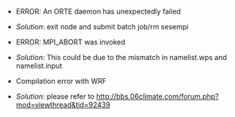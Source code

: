 * ERROR: An ORTE daemon has unexpectedly failed
* _Solution_: exit node and submit batch job/rm sesempi

* ERROR: MPI_ABORT was invoked
* _Solution_: This could be due to the mismatch in namelist.wps and namelist.input

* Compilation error with WRF
* _Solution_: please refer to http://bbs.06climate.com/forum.php?mod=viewthread&tid=92439 